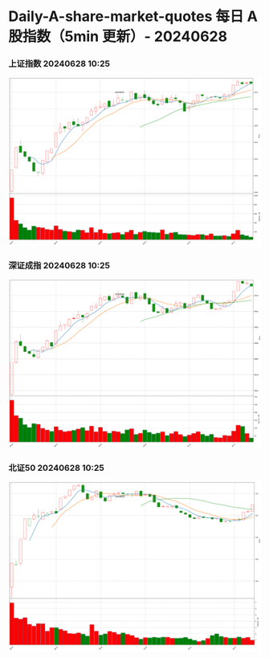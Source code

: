 
# Daily-A-share-market-quotes 每日 A 股指数（5min 更新）- 20240628

### 上证指数 20240628 10:25
![](./fig/2024/6/20240628-sh000001.png)

### 深证成指 20240628 10:25
![](./fig/2024/6/20240628-sz399001.png)

### 北证50 20240628 10:25
![](./fig/2024/6/20240628-bj899050.png)
